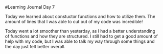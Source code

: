 #Learning Journal Day 7

Today we learned about constuctor functions and how to utilize them.  The amount of lines that I was able to cut out of my code was incredible!

Today went a lot smoother than yesterday, as I had a better understanding of functions and how they are structured. I still had to get a good amount of help with my code, but I was able to talk my way through some things and the day just felt better overall.